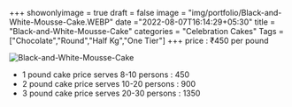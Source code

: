 +++
showonlyimage = true
draft = false
image = "img/portfolio/Black-and-White-Mousse-Cake.WEBP"
date ="2022-08-07T16:14:29+05:30"
title = "Black-and-White-Mousse-Cake"
categories = "Celebration Cakes"
Tags = ["Chocolate","Round","Half Kg","One Tier"]
+++
price : ₹450 per pound
<!--more-->
![Black-and-White-Mousse-Cake](/img/portfolio/Black-and-White-Mousse-Cake.WEBP)
* 1 pound cake price serves 8-10 persons : 450
* 2 pound cake price serves 10-20 persons : 900
* 3 pound cake price serves 20-30 persons : 1350
